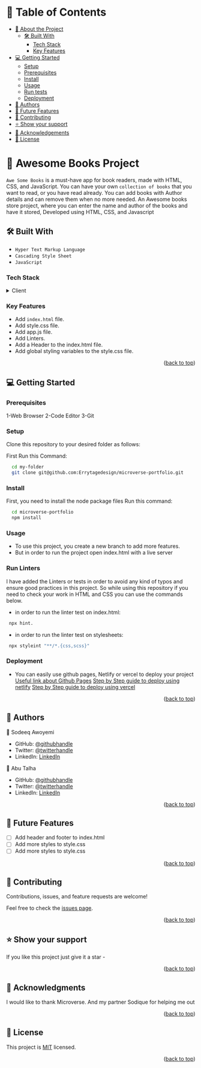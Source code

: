 <a name="readme-top"></a>

# 📗 Table of Contents

- [📖 About the Project](#about-project)
  - [🛠 Built With](#built-with)
    - [Tech Stack](#tech-stack)
    - [Key Features](#key-features)
- [💻 Getting Started](#getting-started)
  - [Setup](#setup)
  - [Prerequisites](#prerequisites)
  - [Install](#install)
  - [Usage](#usage)
  - [Run tests](#run-tests)
  - [Deployment](#deployment)
- [👥 Authors](#authors)
- [🔭 Future Features](#future-features)
- [🤝 Contributing](#contributing)
- [⭐️ Show your support](#support)
- [🙏 Acknowledgements](#acknowledgements)
- [📝 License](#license)

# 📖 Awesome Books Project <a name="about-project"></a>

`Awe Some Books` is a must-have app for book readers, made with HTML, CSS, and JavaScript. You can have your own `collection of books` that you want to read, or you have read already. You can add books with Author details and can remove them when no more needed. An Awesome books store project, where you can enter the name and author of the books and have it stored, Developed using HTML, CSS, and Javascript

## 🛠 Built With <a name="built-with"></a>

- `Hyper Text Markup Language`
- `Cascading Style Sheet`
- `JavaScript`

### Tech Stack <a name="tech-stack"></a>

<details>
  <summary>Client</summary>
  <ul>
    <li><a href="https://developer.mozilla.org/en-US/docs/Web/HTML">HTML</a></li>
    <li><a href="https://developer.mozilla.org/en-US/docs/Web/CSS">CSS</a></li>
    <li><a href="https://developer.mozilla.org/en-US/docs/Web/JavaScript">JS</a></li>
  </ul>
</details>

<!-- Features -->

### Key Features <a name="key-features"></a>

- Add `index.html` file.
- Add style.css file.
- Add app.js file.
- Add Linters.
- Add a Header to the index.html file.
- Add global styling variables to the style.css file.

<p align="right">(<a href="#readme-top">back to top</a>)</p>

<!-- GETTING STARTED -->

## 💻 Getting Started <a name="getting-started"></a>

### Prerequisites

1-Web Browser
2-Code Editor
3-Git

### Setup

Clone this repository to your desired folder as follows:

First Run this Command:

```sh
  cd my-folder
  git clone git@github.com:Errytagedesign/microverse-portfolio.git
```

### Install

First, you need to install the node package files
Run this command:

```sh
  cd microverse-portfolio
  npm install
```

### Usage

- To use this project, you create a new branch to add more features.
- But in order to run the project open index.html with a live server

### Run Linters

I have added the Linters or tests in order to avoid any kind of typos and ensure good practices in this project. So while using this repository if you need to check your work in HTML and CSS you can use the commands  below.

- in order to run the linter test on index.html:

```sh
 npx hint.
```

- in order to run the linter test on stylesheets:

```sh
 npx styleint "**/*.{css,scss}"
```

### Deployment

- You can easily use github pages, Netlify or vercel to deploy your project
  <a href="https://docs.github.com/en/pages/quickstart">Useful link about Github Pages</a>
  <a href="https://www.netlify.com/blog/2016/09/29/a-step-by-step-guide-deploying-on-netlify/">Step by Step guide to deploy using netlify</a>
  <a href="https://www.programonaut.com/host-your-application-for-free-with-vercel-step-by-step/">Step by Step guide to deploy using vercel</a>

<p align="right">(<a href="#readme-top">back to top</a>)</p>

<!-- AUTHORS -->

## 👥 Authors <a name="authors"></a>

👤 Sodeeq Awoyemi

- GitHub: [@githubhandle](https://github.com/Errytagedesign)
- Twitter: [@twitterhandle](https://twitter.com/errytage)
- LinkedIn: [LinkedIn](https://www.linkedin.com/in/errytagedesigns/)

👤 Abu Talha

- GitHub: [@githubhandle](https://github.com/AbuTalha3)
- Twitter: [@twitterhandle](https://twitter.com/AbuTalha8T)
- LinkedIn: [LinkedIn](https://www.linkedin.com/in/abu-talha-8203b252/)

<p align="right">(<a href="#readme-top">back to top</a>)</p>

<!-- FUTURE FEATURES -->

## 🔭 Future Features <a name="future-features"></a>

- [ ] Add header and footer to index.html
- [ ] Add more styles to style.css
- [ ] Add more styles to style.css

<p align="right">(<a href="#readme-top">back to top</a>)</p>

<!-- CONTRIBUTING -->

## 🤝 Contributing <a name="contributing"></a>

Contributions, issues, and feature requests are welcome!

Feel free to check the [issues page](../../issues/).

<p align="right">(<a href="#readme-top">back to top</a>)</p>

<!-- SUPPORT -->

## ⭐️ Show your support <a name="support"></a>

If you like this project just give it a star -

<p align="right">(<a href="#readme-top">back to top</a>)</p>

<!-- ACKNOWLEDGEMENTS -->

## 🙏 Acknowledgments <a name="acknowledgements"></a>

I would like to thank Microverse. And my partner Sodique for helping me out

<p align="right">(<a href="#readme-top">back to top</a>)</p>

<!-- LICENSE -->

## 📝 License <a name="license"></a>

This project is [MIT](./LICENSE) licensed.

<p align="right">(<a href="#readme-top">back to top</a>)</p>
